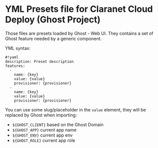 YML Presets file for Claranet Cloud Deploy (Ghost Project)
==========================================================

Those files are presets loaded by Ghost - Web UI.
They contains a set of Ghost feature needed by a generic component.

YML syntax:


```
#!yaml
description: Preset description
features:
  -
    name: {key}
    value: {value}
    provisioner: {provisioner}
  -
    name: {key}
    value: {value}
    provisioner: {provisioner}

```

You can use some slug/placeholder in the `value` element, they will be replaced by Ghost when importing:

* `${GHOST_CLIENT}` based on the Ghost Domain
* `${GHOST_APP}` current app name
* `${GHOST_ENV}` current app env
* `${GHOST_ROLE}` current app role

